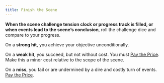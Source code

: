 ```yaml
---
title: Finish the Scene
---
```


**When the scene challenge tension clock or progress track is filled, or when events lead to the scene’s conclusion**, roll the challenge dice and compare to your progress.

On a **strong hit**, you achieve your objective unconditionally.

On a **weak hit**, you succeed, but not without cost. You must [Pay the Price](/starforged-srd/moves/fate/pay_the_price). Make this a minor cost relative to the scope of the scene.

On a **miss**, you fail or are undermined by a dire and costly turn of events. [Pay the Price](/starforged-srd/moves/fate/pay_the_price).
